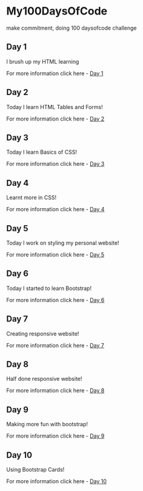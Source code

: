 # My100DaysOfCode
make commitment, doing 100 daysofcode challenge

## Day 1
I brush up my HTML learning

For more information click here - [Day 1](Day1/Day1.md)

## Day 2 
Today I learn HTML Tables and Forms!

For more information click here - [Day 2](Day2/Day2.md)

## Day 3
Today I learn Basics of CSS!

For more information click here - [Day 3](Day3/Day3.md)

## Day 4
Learnt more in CSS!

For more information click here - [Day 4](Day4/Day4.md)

## Day 5
Today I work on styling my personal website!

For more information click here - [Day 5](Day5/Day5.md)

## Day 6
Today I started to learn Bootstrap!

For more information click here - [Day 6](Day6/Day6.md)

## Day 7
Creating responsive website!

For more information click here - [Day 7](Day7/Day7.md)

## Day 8
Half done responsive website!

For more information click here - [Day 8](Day8/Day8.md)

## Day 9
Making more fun with bootstrap!

For more information click here - [Day 9](Day9/Day9.md)

## Day 10
Using Bootstrap Cards!

For more information click here - [Day 10](Day10/Day10.md)
